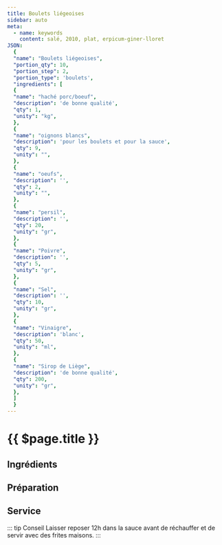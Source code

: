 ```yaml
---
title: Boulets liégeoises
sidebar: auto
meta:
  - name: keywords
    content: salé, 2010, plat, erpicum-giner-lloret
JSON:
  {
  "name": "Boulets liégeoises",
  "portion_qty": 10,
  "portion_step": 2,
  "portion_type": 'boulets',
  "ingredients": [
  {
  "name": "haché porc/boeuf",
  "description": 'de bonne qualité',
  "qty": 1,
  "unity": "kg",
  },
  {
  "name": "oignons blancs",
  "description": 'pour les boulets et pour la sauce',
  "qty": 9,
  "unity": "",
  },
  {
  "name": "oeufs",
  "description": '',
  "qty": 2,
  "unity": "",
  },
  {
  "name": "persil",
  "description": '',
  "qty": 20,
  "unity": "gr",
  },
  {
  "name": "Poivre",
  "description": '',
  "qty": 5,
  "unity": "gr",
  },
  {
  "name": "Sel",
  "description": '',
  "qty": 10,
  "unity": "gr",
  },
  {
  "name": "Vinaigre",
  "description": 'blanc',
  "qty": 50,
  "unity": "ml",
  },
  {
  "name": "Sirop de Liège",
  "description": 'de bonne qualité',
  "qty": 200,
  "unity": "gr",
  },
  ]
  }
---
```


# {{ $page.title }}

## Ingrédients

<recipePortion :recette="$page.frontmatter.JSON" />

## Préparation


## Service

::: tip Conseil
Laisser reposer 12h dans la sauce avant de réchauffer et de servir avec des frites maisons.
:::
